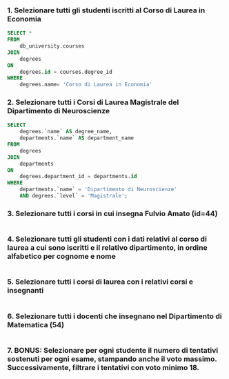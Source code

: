 ### 1. Selezionare tutti gli studenti iscritti al Corso di Laurea in Economia
````SQL
SELECT * 
FROM 
	db_university.courses
JOIN
	degrees
ON
	degrees.id = courses.degree_id
WHERE
	degrees.name= 'Corso di Laurea in Economia'
````

### 2. Selezionare tutti i Corsi di Laurea Magistrale del Dipartimento di Neuroscienze
````SQL
SELECT 
    degrees.`name` AS degree_name,
    departments.`name` AS department_name
FROM 
    degrees	
JOIN 
    departments 
ON 
    degrees.department_id = departments.id
WHERE 
    departments.`name` = 'Dipartimento di Neuroscienze' 
    AND degrees.`level` = 'Magistrale';
````

### 3.  Selezionare tutti i corsi in cui insegna Fulvio Amato (id=44)
````SQL
````

### 4. Selezionare tutti gli studenti con i dati relativi al corso di laurea a cui sono iscritti e il relativo dipartimento, in ordine alfabetico per cognome e nome
````SQL
````

### 5. Selezionare tutti i corsi di laurea con i relativi corsi e insegnanti
````SQL
````

### 6. Selezionare tutti i docenti che insegnano nel Dipartimento di Matematica (54)
````SQL
````

### 7. BONUS: Selezionare per ogni studente il numero di tentativi sostenuti per ogni esame, stampando anche il voto massimo. Successivamente, filtrare i tentativi con voto minimo 18.
````SQL
````